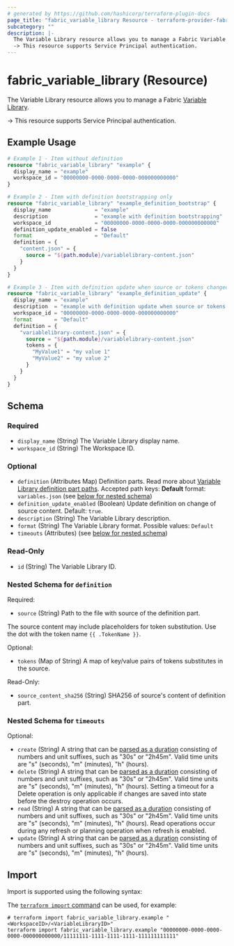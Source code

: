 ```yaml
---
# generated by https://github.com/hashicorp/terraform-plugin-docs
page_title: "fabric_variable_library Resource - terraform-provider-fabric"
subcategory: ""
description: |-
  The Variable Library resource allows you to manage a Fabric Variable Library https://learn.microsoft.com/fabric/cicd/variable-library/get-started-variable-libraries.
  -> This resource supports Service Principal authentication.
---
```


# fabric_variable_library (Resource)

The Variable Library resource allows you to manage a Fabric [Variable Library](https://learn.microsoft.com/fabric/cicd/variable-library/get-started-variable-libraries).

-> This resource supports Service Principal authentication.

## Example Usage

```terraform
# Example 1 - Item without definition
resource "fabric_variable_library" "example" {
  display_name = "example"
  workspace_id = "00000000-0000-0000-0000-000000000000"
}

# Example 2 - Item with definition bootstrapping only
resource "fabric_variable_library" "example_definition_bootstrap" {
  display_name              = "example"
  description               = "example with definition bootstrapping"
  workspace_id              = "00000000-0000-0000-0000-000000000000"
  definition_update_enabled = false
  format                    = "Default"
  definition = {
    "content.json" = {
      source = "${path.module}/variablelibrary-content.json"
    }
  }
}

# Example 3 - Item with definition update when source or tokens changed
resource "fabric_variable_library" "example_definition_update" {
  display_name = "example"
  description  = "example with definition update when source or tokens changed"
  workspace_id = "00000000-0000-0000-0000-000000000000"
  format       = "Default"
  definition = {
    "variablelibrary-content.json" = {
      source = "${path.module}/variablelibrary-content.json"
      tokens = {
        "MyValue1" = "my value 1"
        "MyValue2" = "my value 2"
      }
    }
  }
}
```

<!-- schema generated by tfplugindocs -->
## Schema

### Required

- `display_name` (String) The Variable Library display name.
- `workspace_id` (String) The Workspace ID.

### Optional

- `definition` (Attributes Map) Definition parts. Read more about [Variable Library definition part paths](https://learn.microsoft.com/rest/api/fabric/articles/item-management/definitions/variable-library-definition). Accepted path keys: **Default** format: `variables.json` (see [below for nested schema](#nestedatt--definition))
- `definition_update_enabled` (Boolean) Update definition on change of source content. Default: `true`.
- `description` (String) The Variable Library description.
- `format` (String) The Variable Library format. Possible values: `Default`
- `timeouts` (Attributes) (see [below for nested schema](#nestedatt--timeouts))

### Read-Only

- `id` (String) The Variable Library ID.

<a id="nestedatt--definition"></a>

### Nested Schema for `definition`

Required:

- `source` (String) Path to the file with source of the definition part.

The source content may include placeholders for token substitution. Use the dot with the token name `{{ .TokenName }}`.

Optional:

- `tokens` (Map of String) A map of key/value pairs of tokens substitutes in the source.

Read-Only:

- `source_content_sha256` (String) SHA256 of source's content of definition part.

<a id="nestedatt--timeouts"></a>

### Nested Schema for `timeouts`

Optional:

- `create` (String) A string that can be [parsed as a duration](https://pkg.go.dev/time#ParseDuration) consisting of numbers and unit suffixes, such as "30s" or "2h45m". Valid time units are "s" (seconds), "m" (minutes), "h" (hours).
- `delete` (String) A string that can be [parsed as a duration](https://pkg.go.dev/time#ParseDuration) consisting of numbers and unit suffixes, such as "30s" or "2h45m". Valid time units are "s" (seconds), "m" (minutes), "h" (hours). Setting a timeout for a Delete operation is only applicable if changes are saved into state before the destroy operation occurs.
- `read` (String) A string that can be [parsed as a duration](https://pkg.go.dev/time#ParseDuration) consisting of numbers and unit suffixes, such as "30s" or "2h45m". Valid time units are "s" (seconds), "m" (minutes), "h" (hours). Read operations occur during any refresh or planning operation when refresh is enabled.
- `update` (String) A string that can be [parsed as a duration](https://pkg.go.dev/time#ParseDuration) consisting of numbers and unit suffixes, such as "30s" or "2h45m". Valid time units are "s" (seconds), "m" (minutes), "h" (hours).

## Import

Import is supported using the following syntax:

The [`terraform import` command](https://developer.hashicorp.com/terraform/cli/commands/import) can be used, for example:

```shell
# terraform import fabric_variable_library.example "<WorkspaceID>/<VariableLibraryID>"
terraform import fabric_variable_library.example "00000000-0000-0000-0000-000000000000/11111111-1111-1111-1111-111111111111"
```
